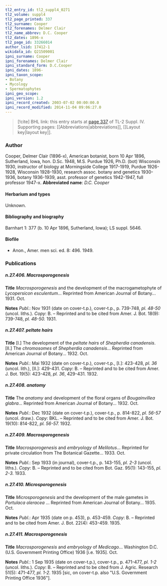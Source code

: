 ```yaml
---
tl2_entry_id: tl2_suppl4_0271
tl2_volume: suppl4
tl2_page_printed: 337
tl2_surname: Cooper
tl2_forenames: Delmer Clair
tl2_name_abbrev: D.C. Cooper
tl2_dates: 1896-x
tl2_page_id: 33266014
author_lsid: 17412-1
wikidata_id: Q21509001
ipni_surname: Cooper
ipni_forenames: Delmer Clair
ipni_standard_form: D.C.Cooper
ipni_dates: 1896-
ipni_taxon_scope: 
- Botany
- Mycology
- Spermatophytes
ipni_geo_scope: 
ipni_version: 1.2
ipni_record_created: 2003-07-02 00:00:00.0
ipni_record_modified: 2014-11-04 09:06:27.0
---
```



> [!cite] BHL link: this entry starts at [page 337](https://www.biodiversitylibrary.org/page/33266014) of TL-2 Suppl. IV.
> Supporting pages: [[Abbreviations|abbreviations]], [[Layout key|layout key]].

### Author

Cooper, Delmer Clair (1896-x), American botanist, born 10 Apr 1896, Sutherland, Iowa, hon. D.Sc. 1948, M.S. Purdue 1926, Ph.D. (bot) Wisconsin 1930, instructor of biology at Morningside College 1917-1919, Purdue 1926-1928, Wisconsin 1928-1930, research assoc. botany and genetics 1930-1936, botany 1936-1939, asst. professor of genetics 1942-1947, full professor 1947-x. 
**Abbreviated name**: *D.C. Cooper*

#### Herbarium and types

Unknown.

#### Bibliography and biography

Barnhart 1: 377 (b. 10 Apr 1896, Sutherland, Iowa); LS suppl. 5646.

#### Biofile

- Anon., Amer. men sci. ed. 8: 496. 1949.

### Publications

##### n.27.406. Macrosporogenesis

**Title**
*Macrosporogenesis* and the development of the macrogametophyte of *Lycopersicon* *esculentum*... Reprinted from American Journal of Botany... 1931. Oct.

**Notes**
*Publ*.: Nov 1931 (date on cover-t.p.), cover-t.p., p. 739-748, *pl. 48-50* (uncol. liths.). *Copy*: B. – Reprinted and to be cited from Amer. J. Bot. 18(9): 739-748, *pl. 48-50.* 1931.

##### n.27.407. peltate hairs

**Title**
\[I.\] The development of the *peltate hairs* of *Shepherdia canadensis*. \[II.\] The *chromosomes* of *Shepherdia canadensis*... Reprinted from American Journal of Botany... 1932. Oct.

**Notes**
*Publ*.: Mai 1932 (date on cover-t.p.), cover-t.p., \[I.\]: 423-428, *pl. 36* (uncol. lith.), \[II.\]: 429-431. *Copy*: B. – Reprinted and to be cited from Amer. J. Bot. 19(5): 423-428, *pl. 36*, 429-431. 1932.

##### n.27.408. anatomy

**Title**
The *anatomy* and development of the floral organs of *Bougainvillea glabra*... Reprinted from American Journal of Botany... 1932. Oct.

**Notes**
*Publ*.: Dec 1932 (date on cover-t.p.), cover-t.p., p. 814-822, *pl. 56-57* (uncol. draw.). *Copy*: BKL. – Reprinted and to be cited from Amer. J. Bot. 19(10): 814-822, *pl. 56-57.* 1932.

##### n.27.409. Macrosporogenesis

**Title**
*Macrosporogenesis* and *embryology* of *Melilotus*... Reprinted for private circulation from The Botanical Gazette... 1933. Oct.

**Notes**
*Publ*.: Sep 1933 (in journal), cover-t.p., p. 143-155, *pl. 2-3* (uncol. liths.). *Copy*: B. – Reprinted and to be cited from Bot. Gaz. 95(1): 143-155, *pl. 2-3.* 1933.

##### n.27.410. Microsporogenesis

**Title**
*Microsporogenesis* and the development of the male gametes in *Portulaca oleracea* ... Reprinted from American Journal of Botany... 1935. Oct.

**Notes**
*Publ*.: Apr 1935 (date on p. 453), p. 453-459. *Copy*: B. – Reprinted and to be cited from Amer. J. Bot. 22(4): 453-459. 1935.

##### n.27.411. Macrosporogenesis

**Title**
*Macrosporogenesis* and *embryology* of *Medicago*... Washington D.C. (U.S. Government Printing Office) 1936 \[i.e. 1935\]. Oct.

**Notes**
*Publ*.: 1 Sep 1935 (date on cover-t.p.), cover-t.p., p. 471-477, *pl. 1-2* (uncol. liths.). *Copy*: B. – Reprinted and to be cited from J. Agric. Research 51(5): 471-477, *pl. 1-2.* 1935 \[sic, on cover-t.p. also "U.S. Government Printing Office 1936"\].

